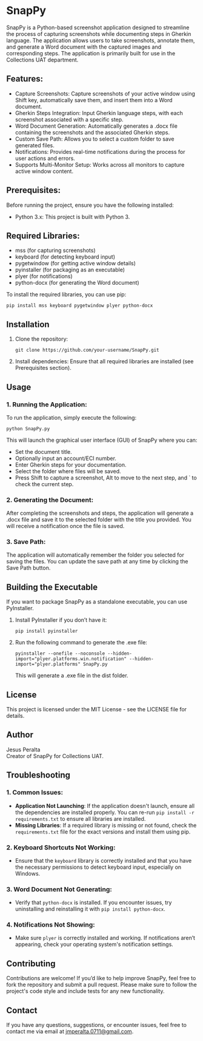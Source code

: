 <h1>SnapPy</h1>

<p>SnapPy is a Python-based screenshot application designed to streamline the process of capturing screenshots while documenting steps in Gherkin language. The application allows users to take screenshots, annotate them, and generate a Word document with the captured images and corresponding steps. The application is primarily built for use in the Collections UAT department.</p>

<h2>Features:</h2>
<ul>
    <li>Capture Screenshots: Capture screenshots of your active window using Shift key, automatically save them, and insert them into a Word document.</li>
    <li>Gherkin Steps Integration: Input Gherkin language steps, with each screenshot associated with a specific step.</li>
    <li>Word Document Generation: Automatically generates a .docx file containing the screenshots and the associated Gherkin steps.</li>
    <li>Custom Save Path: Allows you to select a custom folder to save generated files.</li>
    <li>Notifications: Provides real-time notifications during the process for user actions and errors.</li>
    <li>Supports Multi-Monitor Setup: Works across all monitors to capture active window content.</li>
</ul>

<h2>Prerequisites:</h2>
<p>Before running the project, ensure you have the following installed:</p>
<ul>
    <li>Python 3.x: This project is built with Python 3.</li>
</ul>

<h2>Required Libraries:</h2>
<ul>
    <li>mss (for capturing screenshots)</li>
    <li>keyboard (for detecting keyboard input)</li>
    <li>pygetwindow (for getting active window details)</li>
    <li>pyinstaller (for packaging as an executable)</li>
    <li>plyer (for notifications)</li>
    <li>python-docx (for generating the Word document)</li>
</ul>

<p>To install the required libraries, you can use pip:</p>
<pre><code>pip install mss keyboard pygetwindow plyer python-docx</code></pre>

<h2>Installation</h2>
<ol>
    <li>
        Clone the repository:
        <pre><code>git clone https://github.com/your-username/SnapPy.git</code></pre>
    </li>
    <li>
        Install dependencies: Ensure that all required libraries are installed (see Prerequisites section).
    </li>
</ol>

<h2>Usage</h2>

<h3>1. Running the Application:</h3>
<p>To run the application, simply execute the following:</p>
<pre><code>python SnapPy.py</code></pre>
<p>This will launch the graphical user interface (GUI) of SnapPy where you can:</p>
<ul>
    <li>Set the document title.</li>
    <li>Optionally input an account/ECI number.</li>
    <li>Enter Gherkin steps for your documentation.</li>
    <li>Select the folder where files will be saved.</li>
    <li>Press Shift to capture a screenshot, Alt to move to the next step, and ` to check the current step.</li>
</ul>

<h3>2. Generating the Document:</h3>
<p>After completing the screenshots and steps, the application will generate a .docx file and save it to the selected folder with the title you provided. You will receive a notification once the file is saved.</p>

<h3>3. Save Path:</h3>
<p>The application will automatically remember the folder you selected for saving the files. You can update the save path at any time by clicking the Save Path button.</p>

<h2>Building the Executable</h2>

<p>If you want to package SnapPy as a standalone executable, you can use PyInstaller.</p>
<ol>
    <li>Install PyInstaller if you don’t have it:
    <pre><code>pip install pyinstaller</code></pre></li>
    <li>Run the following command to generate the .exe file:
    <pre><code>pyinstaller --onefile --noconsole --hidden-import="plyer.platforms.win.notification" --hidden-import="plyer.platforms" SnapPy.py</code></pre></li>
    <p>This will generate a .exe file in the dist folder.</p>
</ol>

<h2>License</h2>
<p>This project is licensed under the MIT License - see the LICENSE file for details.</p>

<h2>Author</h2>
<p>Jesus Peralta<br>Creator of SnapPy for Collections UAT.</p>

<h2>Troubleshooting</h2>

<h3>1. Common Issues:</h3>
<ul>
    <li><strong>Application Not Launching</strong>: If the application doesn't launch, ensure all the dependencies are installed properly. You can re-run <code>pip install -r requirements.txt</code> to ensure all libraries are installed.</li>
    <li><strong>Missing Libraries</strong>: If a required library is missing or not found, check the <code>requirements.txt</code> file for the exact versions and install them using pip.</li>
</ul>

<h3>2. Keyboard Shortcuts Not Working:</h3>
<ul>
    <li>Ensure that the <code>keyboard</code> library is correctly installed and that you have the necessary permissions to detect keyboard input, especially on Windows.</li>
</ul>

<h3>3. Word Document Not Generating:</h3>
<ul>
    <li>Verify that <code>python-docx</code> is installed. If you encounter issues, try uninstalling and reinstalling it with <code>pip install python-docx</code>.</li>
</ul>

<h3>4. Notifications Not Showing:</h3>
<ul>
    <li>Make sure <code>plyer</code> is correctly installed and working. If notifications aren’t appearing, check your operating system's notification settings.</li>
</ul>

<h2>Contributing</h2>
<p>Contributions are welcome! If you’d like to help improve SnapPy, feel free to fork the repository and submit a pull request. Please make sure to follow the project's code style and include tests for any new functionality.</p>

<h2>Contact</h2>
<p>If you have any questions, suggestions, or encounter issues, feel free to contact me via email at <a href="mailto:jmperalta.0711@gmail.com">jmperalta.0711@gmail.com</a>.</p>

</body>
</html>
